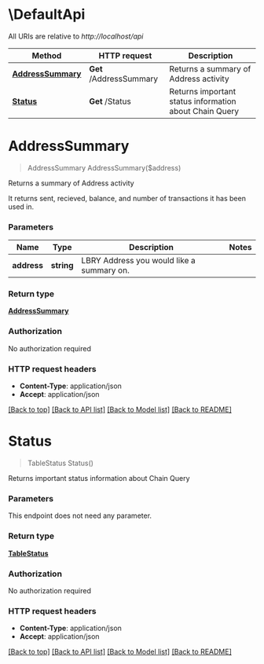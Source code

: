 # \DefaultApi

All URIs are relative to *http://localhost/api*

Method | HTTP request | Description
------------- | ------------- | -------------
[**AddressSummary**](DefaultApi.md#AddressSummary) | **Get** /AddressSummary | Returns a summary of Address activity
[**Status**](DefaultApi.md#Status) | **Get** /Status | Returns important status information about Chain Query


# **AddressSummary**
> AddressSummary AddressSummary($address)

Returns a summary of Address activity

It returns sent, recieved, balance, and number of transactions it has been used in.


### Parameters

Name | Type | Description  | Notes
------------- | ------------- | ------------- | -------------
 **address** | **string**| LBRY Address you would like a summary on. | 

### Return type

[**AddressSummary**](AddressSummary.md)

### Authorization

No authorization required

### HTTP request headers

 - **Content-Type**: application/json
 - **Accept**: application/json

[[Back to top]](#) [[Back to API list]](../README.md#documentation-for-api-endpoints) [[Back to Model list]](../README.md#documentation-for-models) [[Back to README]](../README.md)

# **Status**
> TableStatus Status()

Returns important status information about Chain Query


### Parameters
This endpoint does not need any parameter.

### Return type

[**TableStatus**](TableStatus.md)

### Authorization

No authorization required

### HTTP request headers

 - **Content-Type**: application/json
 - **Accept**: application/json

[[Back to top]](#) [[Back to API list]](../README.md#documentation-for-api-endpoints) [[Back to Model list]](../README.md#documentation-for-models) [[Back to README]](../README.md)

